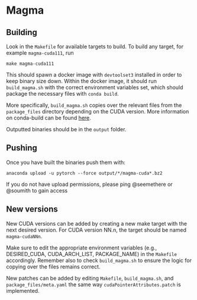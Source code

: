 # Magma

## Building

Look in the `Makefile` for available targets to build. To build any target, for example `magma-cuda111`, run

```
make magma-cuda111
```

This should spawn a docker image with `devtoolset3` installed in order to keep binary size down. Within the docker image, it should run `build_magma.sh` with the correct environment variables set, which should package the necessary files with `conda build`.

More specifically, `build_magma.sh` copies over the relevant files from the `package_files` directory depending on the CUDA version. More information on conda-build can be found [here](https://docs.conda.io/projects/conda-build/en/latest/concepts/recipe.html).

Outputted binaries should be in the `output` folder.

## Pushing

Once you have built the binaries push them with:

```
anaconda upload -u pytorch --force output/*/magma-cuda*.bz2
```

If you do not have upload permissions, please ping @seemethere or @soumith to gain access

## New versions

New CUDA versions can be added by creating a new make target with the next desired version. For CUDA version NN.n, the target should be named `magma-cudaNNn`.

Make sure to edit the appropriate environment variables (e.g., DESIRED_CUDA, CUDA_ARCH_LIST, PACKAGE_NAME) in the `Makefile` accordingly. Remember also to check `build_magma.sh` to ensure the logic for copying over the files remains correct.

New patches can be added by editing `Makefile`, `build_magma.sh`, and `package_files/meta.yaml` the same way `cudaPointerAttributes.patch` is implemented.
